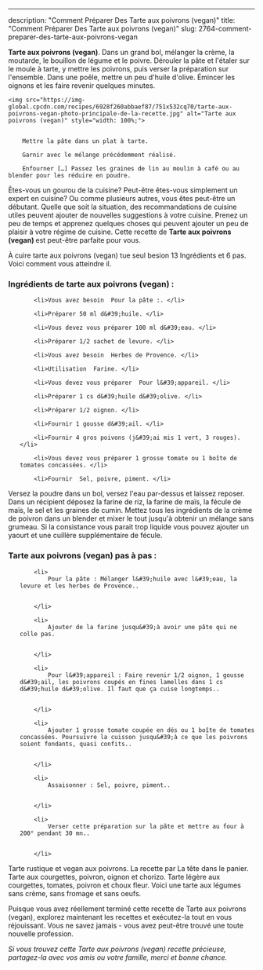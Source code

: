 ---
description: "Comment Préparer Des ​Tarte aux poivrons​ (vegan)"
title: "Comment Préparer Des ​Tarte aux poivrons​ (vegan)"
slug: 2764-comment-preparer-des-tarte-aux-poivrons-vegan

<p>
	<strong>​Tarte aux poivrons​ (vegan)</strong>. 
	Dans un grand bol, mélanger la crème, la moutarde, le bouillon de légume et le poivre. Dérouler la pâte et l&#39;étaler sur le moule à tarte, y mettre les poivrons, puis verser la préparation sur l&#39;ensemble. Dans une poêle, mettre un peu d&#39;huile d&#39;olive. Émincer les oignons et les faire revenir quelques minutes.
</p>
<p>
	
	<img src="https://img-global.cpcdn.com/recipes/6928f260abbaef87/751x532cq70/tarte-aux-poivrons-vegan-photo-principale-de-la-recette.jpg" alt="​Tarte aux poivrons​ (vegan)" style="width: 100%;">
	
	
		Mettre la pâte dans un plat à tarte.
	
		Garnir avec le mélange précédemment réalisé.
	
		Enfourner […] Passez les graines de lin au moulin à café ou au blender pour les réduire en poudre.
	
</p>

Êtes-vous un gourou de la cuisine? Peut-être êtes-vous simplement un expert en cuisine? Ou comme plusieurs autres, vous êtes peut-être un débutant. Quelle que soit la situation, des recommandations de cuisine utiles peuvent ajouter de nouvelles suggestions à votre cuisine. Prenez un peu de temps et apprenez quelques choses qui peuvent ajouter un peu de plaisir à votre régime de cuisine. Cette recette de <strong> ​Tarte aux poivrons​ (vegan) </strong> est peut-être parfaite pour vous.

<!--inarticleads1-->

À cuire ​tarte aux poivrons​ (vegan) tue seul besion 13 Ingrédients et 6 pas. Voici comment vous atteindre il.

<h3>Ingrédients de ​tarte aux poivrons​ (vegan) :</h3>

<ol>
	
		<li>Vous avez besoin  Pour la pâte :. </li>
	
		<li>Préparer 50 ml d&#39;huile. </li>
	
		<li>Vous devez vous préparer 100 ml d&#39;eau. </li>
	
		<li>Préparer 1/2 sachet de levure. </li>
	
		<li>Vous avez besoin  Herbes de Provence. </li>
	
		<li>Utilisation  Farine. </li>
	
		<li>Vous devez vous préparer  Pour l&#39;appareil. </li>
	
		<li>Préparer 1 cs d&#39;huile d&#39;olive. </li>
	
		<li>Préparer 1/2 oignon. </li>
	
		<li>Fournir 1 gousse d&#39;ail. </li>
	
		<li>Fournir 4 gros poivons (j&#39;ai mis 1 vert, 3 rouges). </li>
	
		<li>Vous devez vous préparer 1 grosse tomate ou 1 boîte de tomates concassées. </li>
	
		<li>Fournir  Sel, poivre, piment. </li>
	
</ol>

Versez la poudre dans un bol, versez l&#39;eau par-dessus et laissez reposer. Dans un récipient déposez la farine de riz, la farine de maïs, la fécule de maïs, le sel et les graines de cumin. Mettez tous les ingrédients de la crème de poivron dans un blender et mixer le tout jusqu&#39;à obtenir un mélange sans grumeau. Si la consistance vous parait trop liquide vous pouvez ajouter un yaourt et une cuillère supplémentaire de fécule. 

<!--inarticleads2-->

<h3>​Tarte aux poivrons​ (vegan) pas à pas :</h3>

<ol>
	
		<li>
			Pour la pâte : Mélanger l&#39;huile avec l&#39;eau, la levure et les herbes de Provence..
			
			
		</li>
	
		<li>
			Ajouter de la farine jusqu&#39;à avoir une pâte qui ne colle pas.
			
			
		</li>
	
		<li>
			Pour l&#39;appareil : Faire revenir 1/2 oignon, 1 gousse d&#39;ail, les poivrons coupés en fines lamelles dans 1 cs d&#39;huile d&#39;olive. Il faut que ça cuise longtemps..
			
			
		</li>
	
		<li>
			Ajouter 1 grosse tomate coupée en dés ou 1 boîte de tomates concassées. Poursuivre la cuisson jusqu&#39;à ce que les poivrons soient fondants, quasi confits..
			
			
		</li>
	
		<li>
			Assaisonner : Sel, poivre, piment..
			
			
		</li>
	
		<li>
			​Verser cette préparation sur la pâte et mettre au four à 200° pendant 30 mn..
			
			
		</li>
	
</ol>

Tarte rustique et vegan aux poivrons. La recette par La tête dans le panier. Tarte aux courgettes, poivron, oignon et chorizo. Tarte légère aux courgettes, tomates, poivron et choux fleur. Voici une tarte aux légumes sans crème, sans fromage et sans oeufs. 

<!--inarticleads1-->

<p>
Puisque vous avez réellement terminé cette recette de ​Tarte aux poivrons​ (vegan), explorez maintenant les recettes et exécutez-la tout en vous réjouissant. Vous ne savez jamais - vous avez peut-être trouvé une toute nouvelle profession.
</p>

<p>
<i>Si vous trouvez cette ​Tarte aux poivrons​ (vegan) recette précieuse, partagez-la avec vos amis ou votre famille, merci et bonne chance.</i>
</p>
